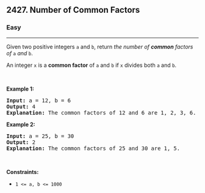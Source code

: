 <h2>2427. Number of Common Factors</h2><h3>Easy</h3><hr><div><p>Given two positive integers <code>a</code> and <code>b</code>, return <em>the number of <strong>common</strong> factors of </em><code>a</code><em> and </em><code>b</code>.</p>

<p>An integer <code>x</code> is a <strong>common factor</strong> of <code>a</code> and <code>b</code> if <code>x</code> divides both <code>a</code> and <code>b</code>.</p>

<p>&nbsp;</p>
<p><strong>Example 1:</strong></p>

<pre><strong>Input:</strong> a = 12, b = 6
<strong>Output:</strong> 4
<strong>Explanation:</strong> The common factors of 12 and 6 are 1, 2, 3, 6.
</pre>

<p><strong>Example 2:</strong></p>

<pre><strong>Input:</strong> a = 25, b = 30
<strong>Output:</strong> 2
<strong>Explanation:</strong> The common factors of 25 and 30 are 1, 5.
</pre>

<p>&nbsp;</p>
<p><strong>Constraints:</strong></p>

<ul>
	<li><code>1 &lt;= a, b &lt;= 1000</code></li>
</ul>
</div>